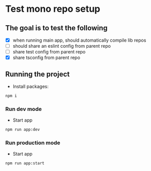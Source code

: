 # Test mono repo setup

## The goal is to test the following

- [X] when running main app, should automatically compile lib repos
- [ ] should share an eslint config from parent repo
- [ ] share test config from parent repo
- [X] share tsconfig from parent repo

## Running the project

- Install packages: 
```sh
npm i
```

### Run dev mode
- Start app 
```sh
npm run app:dev
```

### Run production mode
- Start app 
```sh
npm run app:start
```
